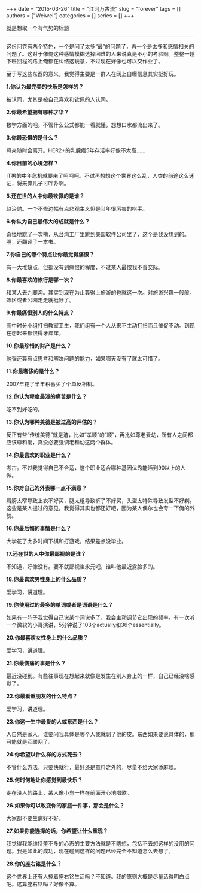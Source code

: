 +++ 
date = "2015-03-26"
title = "江河万古流"
slug = "forever"
tags = []
authors = ["Weiwei"]
categories = []
series = []
+++ 

就是想取一个有气势的标题

* * *

这份问卷有两个特色，一个是问了太多“最”的问题了，再一个是太多和感情相关的问题了。这对于像俺这种感情模糊选择困难的人来说真是不小的考验啊。整整一趟下班回程的路上俺都在纠结这玩意，不过现在好像也可以交作业了。

至于写这些东西的意义，我觉得主要是一群人在网上自曝信息其实挺好玩。

**1.你认为最完美的快乐是怎样的？**

被认同，尤其是被自己喜欢和钦佩的人认同。

**2.你最希望拥有哪种才华？**

数学方面的吧。不管什么公式都能一看就懂，想想口水都流出来了。

**3.你最恐惧的是什么？**

母亲随时会离开。HER2+的乳腺癌5年存活率好像不太高……

**4.你目前的心境怎样？**

IT男的中年危机就要来了呵呵呵。不过再想想这个世界这么乱，人类的前途这么迷茫，将来俺儿子可咋办啊。

**5.还在世的人中你最钦佩的是谁？**

赵治勋。一个不修边幅有点悲观主义但是当年很厉害的棋手。

**6.你认为自己最伟大的成就是什么？**

奇怪地跳了一次槽，从台湾工厂里跳到美国软件公司里了，这个是我没想到的。喔，还翻译了一本书。

**7.你自己的哪个特点让你最觉得痛恨？**

有一大堆缺点，但都没有到痛恨的程度，不过某人最恨我不善交际。

**8.你最喜欢的旅行是哪一次？**

和某人去九寨沟。其实到现在为止算得上旅游的也就这一次。对旅游兴趣一般般。郊区或者公园走走就挺好了。

**9.你最痛恨别人的什么特点？**

高中时分小组打扫教室卫生，我们组有一个人从来不主动打扫而且催促不动。到现在想起来都恨得牙痒痒。

**10.你最珍惜的财产是什么？**

勉强还算有点思考和解决问题的能力，如果哪天没有了就太可惜了。

**11.你最奢侈的是什么？**

2007年花了半年积蓄买了个单反相机。

**12.你认为程度最浅的痛苦是什么？**

吃不到好吃的。

**13.你认为哪种美德是被过高的评估的？**

反正有些“传统美德”就是渣，比如“孝顺”的“顺”，再比如尊老爱幼，所有人之间都应该尊和爱，真没必要强调老和幼这两个群体。

**14.你最喜欢的职业是什么？**

考古。不过我觉得自己不合适，这个职业适合哪种基因优秀能活到90以上的人做。

**15.你对自己的外表哪一点不满意？**

肩膀太窄导致上衣不好买，腿太粗导致裤子不好买，头型太特殊导致发型不好剃。这些是某人提过的意见，我觉得其实也都还好吧，因为某人偶尔也会夸一下俺的外貌。

**16.你最后悔的事情是什么？**

大学花了太多时间下棋和打游戏，结果差点没毕业。

**17.还在世的人中你最鄙视的是谁？**

不知道，好像没有。要不就鄙视崔永元吧，谁叫他最近露脸多的。

**18.你最喜欢男性身上的什么品质？**

爱学习，讲道理。

**19.你使用过的最多的单词或者是词语是什么？**

如果有一阵子我觉得自己说某个词说多了，我会主动调节它出现的频率。有一次听一个微软的小哥演讲，5分钟说了103个actually和36个essentially。

**20.你最喜欢女性身上的什么品质？**

爱学习，讲道理。

**21.你最伤痛的事是什么？**

最近没碰到。有些往事现在想起来就像是发生在别人身上的一样，自己已经没啥感觉了。

**22.你最看重朋友的什么特点？**

爱学习，讲道理。

**23.你这一生中最爱的人或东西是什么？**

人自然是家人，谁要问我具体是哪个人我就剥了他的皮。东西如果要说具体的，那可能就是互联网了。

**24.你希望以什么样的方式死去？**

不管什么方法，只要快就行，最好还是意料之外的，尽量不给大家添麻烦。

**25.何时何地让你感觉到最快乐？**

走在没人的路上，某人像小鸟一样在前面开心地唱歌。

**26.如果你可以改变你的家庭一件事，那会是什么？**

大家都不要生病好不好。

**27.如果你能选择的话，你希望让什么重现？**

我觉得我能维持差不多的心态的主要方法就是不瞎想，包括不去想这样的没用的问题。我是如此的成功，现在碰到这样的问题已经完全不知道怎么去想了。

**28.你的座右铭是什么？**

这个世界上还有人捧着座右铭生活吗？不知道。我的原则大概是尽量活得明白点吧。这算座右铭吗？好像不算。
